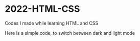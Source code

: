 # 2022-HTML-CSS
Codes I made while learning HTML and CSS

Here is a simple code, to switch between dark and light mode

